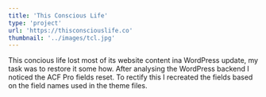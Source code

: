 ```yaml
---
title: 'This Conscious Life'
type: 'project'
url: 'https://thisconsciouslife.co'
thumbnail: '../images/tcl.jpg'
---
```


This concious life lost most of its website content ina WordPress update, my task was to restore it some how. After analysing the WordPress backend I noticed the ACF Pro fields reset. To rectify this I recreated the fields based on the field names used in the theme files.